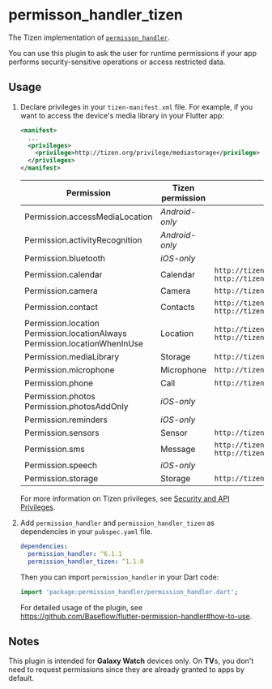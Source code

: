 # permisson_handler_tizen

The Tizen implementation of [`permisson_handler`](https://github.com/Baseflow/flutter-permission-handler).

You can use this plugin to ask the user for runtime permissions if your app performs security-sensitive operations or access restricted data.

## Usage

1. Declare privileges in your `tizen-manifest.xml` file. For example, if you want to access the device's media library in your Flutter app:

   ```xml
   <manifest>
     ...
     <privileges>
       <privilege>http://tizen.org/privilege/mediastorage</privilege>
     </privileges>
   </manifest>
   ```

   | Permission | Tizen permission | Privileges |
   |-|-|-|
   | Permission.accessMediaLocation | _Android-only_ |
   | Permission.activityRecognition | _Android-only_ |
   | Permission.bluetooth | _iOS-only_ |
   | Permission.calendar | Calendar | `http://tizen.org/privilege/calendar.read`<br>`http://tizen.org/privilege/calendar.write` |
   | Permission.camera | Camera | `http://tizen.org/privilege/camera` |
   | Permission.contact | Contacts | `http://tizen.org/privilege/contact.read`<br>`http://tizen.org/privilege/contact.write` |
   | Permission.location<br>Permission.locationAlways<br>Permission.locationWhenInUse | Location | `http://tizen.org/privilege/location`<br>`http://tizen.org/privilege/location.coarse` |
   | Permission.mediaLibrary | Storage | `http://tizen.org/privilege/mediastorage` |
   | Permission.microphone | Microphone | `http://tizen.org/privilege/recorder` |
   | Permission.phone | Call | `http://tizen.org/privilege/call` |
   | Permission.photos<br>Permission.photosAddOnly | _iOS-only_ |
   | Permission.reminders | _iOS-only_ |
   | Permission.sensors | Sensor | `http://tizen.org/privilege/healthinfo` |
   | Permission.sms | Message | `http://tizen.org/privilege/message.read`<br>`http://tizen.org/privilege/message.write` |
   | Permission.speech | _iOS-only_ |
   | Permission.storage | Storage | `http://tizen.org/privilege/externalstorage` |

   For more information on Tizen privileges, see [Security and API Privileges](https://docs.tizen.org/application/dotnet/tutorials/sec-privileges).

2. Add `permission_handler` and `permission_handler_tizen` as dependencies in your `pubspec.yaml` file.

   ```yaml
   dependencies:
     permission_handler: ^6.1.1
     permission_handler_tizen: ^1.1.0
   ```

   Then you can import `permission_handler` in your Dart code:

   ```dart
   import 'package:permission_handler/permission_handler.dart';
   ```

   For detailed usage of the plugin, see https://github.com/Baseflow/flutter-permission-handler#how-to-use.

## Notes

This plugin is intended for **Galaxy Watch** devices only. On **TV**s, you don't need to request permissions since they are already granted to apps by default.